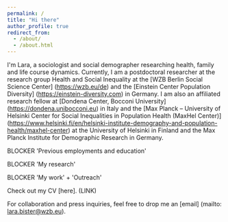 ```yaml
---
permalink: /
title: "Hi there"
author_profile: true
redirect_from: 
  - /about/
  - /about.html
---
```


I'm Lara, a sociologist and social demographer researching health, family and life course dynamics. Currently, I am a postdoctoral researcher at the research group Health and Social Inequality at the [WZB Berlin Social Science Center] (https://wzb.eu/de) and the [Einstein Center Population Diversity] (https://einstein-diversity.com) in Germany. I am also an affiliated research fellow at [Dondena Center, Bocconi University] (https://dondena.unibocconi.eu) in Italy and the [Max Planck – University of Helsinki Center for Social Inequalities in Population Health (MaxHel Center)] (https://www.helsinki.fi/en/helsinki-institute-demography-and-population-health/maxhel-center) at the University of Helsinki in Finland and the
Max Planck Institute for Demographic Research in Germany.

BLOCKER 'Previous employments and education'

BLOCKER 'My research'

BLOCKER 'My work' + 'Outreach'

Check out my CV [here]. (LINK)

For collaboration and press inquiries, feel free to drop me an [email] (mailto: lara.bister@wzb.eu). 